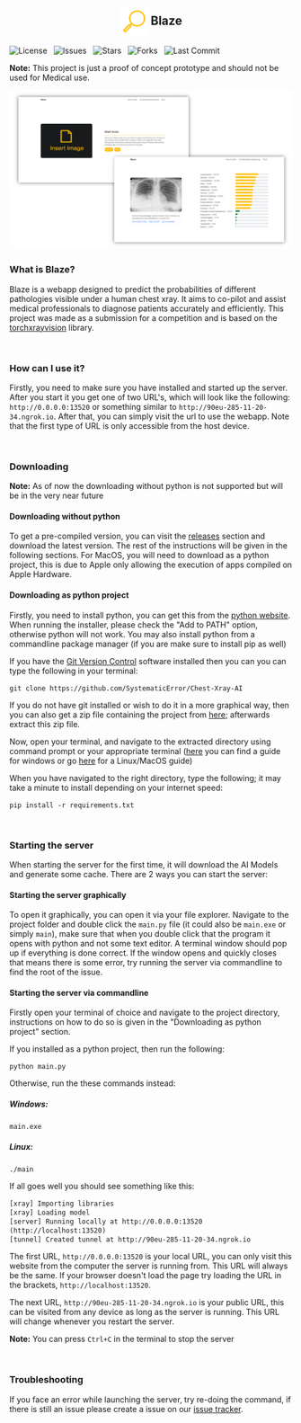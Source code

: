 <h2 align="center">
    <img src="https://github.com/SystematicError/Chest-Xray-AI/raw/master/static/images/logo.png" align="center" width="50">
    Blaze
</h2>

![License](https://shields.io/github/license/SystematicError/Chest-Xray-AI?style=for-the-badge&label=License)
&nbsp;
![Issues](https://shields.io/github/issues/SystematicError/Chest-Xray-AI?style=for-the-badge&label=Issues)
&nbsp;
![Stars](https://shields.io/github/stars/SystematicError/Chest-Xray-AI?style=for-the-badge&label=Stars)
&nbsp;
![Forks](https://shields.io/github/forks/SystematicError/Chest-Xray-AI?style=for-the-badge&label=Forks)
&nbsp;
![Last Commit](https://shields.io/github/last-commit/SystematicError/Chest-Xray-AI?style=for-the-badge&label=Last%20Commit)

**Note:** This project is just a proof of concept prototype and should not be used for Medical use.

![Image](https://github.com/SystematicError/Chest-Xray-AI/raw/master/static/images/landing-image.png)

### What is Blaze?
Blaze is a webapp designed to predict the probabilities of different pathologies visible under a human chest xray. It aims to co-pilot and assist medical professionals to diagnose patients accurately and efficiently. This project was made as a submission for a competition and is based on the [torchxrayvision](https://pypi.org/project/torchxrayvision/) library.

&nbsp;

### How can I use it?
Firstly, you need to make sure you have installed and started up the server. After you start it you get one of two URL's, which will look like the following: `http://0.0.0.0:13520` or something similar to `http://90eu-285-11-20-34.ngrok.io`. After that, you can simply visit the url to use the webapp. Note that the first type of URL is only accessible from the host device.

&nbsp;

### Downloading

**Note:** As of now the downloading without python is not supported but will be in the very near future

#### Downloading without python
To get a pre-compiled version, you can visit the [releases](https://github.com/SystematicError/Chest-Xray-AI/releases) section and download the latest version. The rest of the instructions will be given in the following sections. For MacOS, you will need to download as a python project, this is due to Apple only allowing the execution of apps compiled on Apple Hardware.


#### Downloading as python project
Firstly, you need to install python, you can get this from the [python website](https://www.python.org/downloads/release/python-396/). When running the installer, please check the "Add to PATH" option, otherwise python will not work. You may also install python from a commandline package manager (if you are make sure to install pip as well)

If you have the [Git Version Control](https://git-scm.com) software installed then you can you can type the following in your terminal:
```
git clone https://github.com/SystematicError/Chest-Xray-AI
```
If you do not have git installed or wish to do it in a more graphical way, then you can also get a zip file containing the project from [here](https://github.com/SystematicError/Chest-Xray-AI/archive/refs/heads/master.zip); afterwards extract this zip file.

Now, open your terminal, and navigate to the extracted directory using command prompt or your appropriate terminal ([here](https://www.watchingthenet.com/how-to-navigate-through-folders-when-using-windows-command-prompt.html) you can find a guide for windows or go [here](https://www.lifewire.com/linux-commands-for-navigating-file-system-4027320) for a Linux/MacOS guide)

When you have navigated to the right directory, type the following; it may take a minute to install depending on your internet speed:

```
pip install -r requirements.txt
```

&nbsp;

### Starting the server
When starting the server for the first time, it will download the AI Models and generate some cache. There are 2 ways you can start the server:

#### Starting the server graphically
To open it graphically, you can open it via your file explorer. Navigate to the project folder and double click the `main.py` file (it could also be `main.exe` or simply `main`), make sure that when you double click that the program it opens with python and not some text editor. A terminal window should pop up if everything is done correct. If the window opens and quickly closes that means there is some error, try running the server via commandline to find the root of the issue.

####  Starting the server via commandline
Firstly open your terminal of choice and navigate to the project directory, instructions on how to do so is given in the "Downloading as python project" section.

If you installed as a python project, then run the following:
```
python main.py
```

Otherwise, run the these commands instead:

##### Windows:
```
main.exe
```

##### Linux:
```
./main
```

If all goes well you should see something like this:

```
[xray] Importing libraries
[xray] Loading model
[server] Running locally at http://0.0.0.0:13520 (http://localhost:13520)
[tunnel] Created tunnel at http://90eu-285-11-20-34.ngrok.io
```

The first URL, `http://0.0.0.0:13520` is your local URL, you can only visit this website from the computer the server is running from. This URL will always be the same. If your browser doesn't load the page try loading the URL in the brackets, `http://localhost:13520`.

The next URL, `http://90eu-285-11-20-34.ngrok.io` is your public URL, this can be visited from any device as long as the server is running. This URL will change whenever you restart the server.

**Note:** You can press `Ctrl+C` in the terminal to stop the server

&nbsp;

### Troubleshooting
If you face an error while launching the server, try re-doing the command, if there is still an issue please create a issue on our [issue tracker](https://github.com/SystematicError/Chest-Xray-AI/issues).
